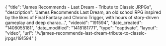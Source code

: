 {
    "title": "James Recommends - Last Dream - Tribute to Classic JRPGs",
    "description": "James Recommends Last Dream, an old school RPG inspired by the likes of Final Fantasy and Chrono Trigger, with hours of story-driven gameplay and deep charac...",
    "videoid": "191594",
    "date_created": "1406055181",
    "date_modified": "1418181771",
    "type": "captivate",
    "layout": "video",
    "url": "\/v\/james-recommends-last-dream-tribute-to-classic-jrpgs\/191594"
}